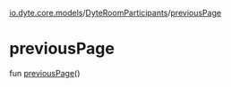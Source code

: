 [io.dyte.core.models](../index.md)/[DyteRoomParticipants](index.md)/[previousPage](previous-page.md)

# previousPage


fun [previousPage](previous-page.md)()
